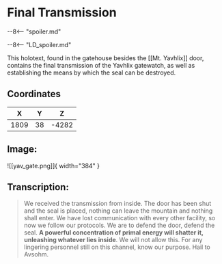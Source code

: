 # Final Transmission

--8<-- "spoiler.md"

--8<-- "LD_spoiler.md"

This holotext, found in the gatehouse besides the [[Mt. Yavhlix]] door, contains the final transmission of the Yavhlix gatewatch, as well as establishing the means by which the seal can be destroyed.

## Coordinates
| **X** | **Y** | **Z** |
| :---: | :---: | :---: |
| 1809 |  38  | -4282 |

## Image:

![[yav_gate.png]]{ width="384" }

## Transcription:
> We received the transmission from inside. The door has been shut and the seal is placed, nothing can leave the mountain and nothing shall enter. We have lost communication with every other facility, so now we follow our protocols. We are to defend the door, defend the seal. **A powerful concentration of primal energy will shatter it, unleashing whatever lies inside**. We will not allow this. For any lingering personnel
still on this channel, know our purpose. Hail to Avsohm.
